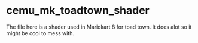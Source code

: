 # cemu_mk_toadtown_shader
The file here is a shader used in Mariokart 8 for toad town. It does alot so  it might be cool to mess with.
